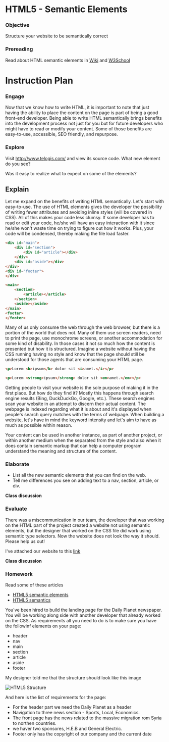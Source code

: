 # HTML5 - Semantic Elements

### Objective
Structure your website to be semantically correct 

### Prereading
Read about HTML semantic elements in [Wiki](https://en.wikipedia.org/wiki/Semantic_HTML) and [W3School](http://www.w3schools.com/html/html5_semantic_elements.asp)

# Instruction Plan 

### Engage 

Now that we know how to write HTML, it is important to note that just having the ability to place the content on the page is part of being a good front-end developer. Being able to write HTML semantically brings benefits into the development process not just for you but for future developers who might have to read or modify your content. Some of those benefits are easy-to-use, accessible, SEO friendly, and repurpose.

### Explore

Visit http://www.telogis.com/ and view its source code. What new element do you see? 

Was it easy to realize what to expect on some of the elements?  

## Explain 

Let me expand on the benefits of writing HTML semantically. Let's start with easy-to-use. The use of HTML elements gives the developer the possibility of writing fewer attributes and avoiding inline styles (will be covered in CSS). All of this makes your code less clumsy. If some developer has to read or edit your code, he/she will have an easy interaction with it since he/she won't waste time on trying to figure out how it works. Plus, your code will be condensed, thereby making the file load faster.

```html
<div id="main">
    <div id="section">
        <div id="article"></div>
    </div>
    <div id="aside"></div>
</div>
<div id="footer">
</div>
```

```html
<main>
    <section>
        <article></article>
    </section>
    <aside></aside>
</main>
<footer>
</footer>
```

Many of us only consume the web through the web browser, but there is a portion of the world that does not. Many of them use screen readers, need to print the page, use monochrome screens, or another accommodation for some kind of disability. In those cases it not so much how the content is presented but how it is structured. Imagine a website without having the CSS running having no style and know that the page should still be understood for those agents that are consuming your HTML page. 

```html
<p>Lorem <b>ipsum</b> dolor sit <i>amet.</i></p>
```
```html
<p>Lorem <strong>ipsum</strong> dolor sit <em>amet.</em></p>
```

Getting people to visit your website is the sole purpose of making it in the first place. But how do they find it? Mostly this happens through search engine results (Bing, DuckDuckGo, Google, etc.). These search engines scan your website in an attempt to discern their actual content. The webpage is indexed regarding what it is about and it's displayed when people's search query matches with the terms of webpage. When building a website, let's have in mind the keyword intensity and let's aim to have as much as possible within reason. 

Your content can be used in another instance, as part of another project, or within another medium when the separated from the style and also when it does contain semantic markup that can help a computer program understand the meaning and structure of the content. 

### Elaborate

* List all the new semantic elements that you can find on the web.
* Tell me differences you see on adding text to a nav, section, article, or div.

**Class discussion**

### Evaluate 

There was a miscommunication in our team, the developer that was working on the HTML part of the project created a website not using semantic elements, but the designer that worked on the CSS file did work using semantic type selectors. Now the website does not look the way it should. Please help us out!

I've attached our website to this [link](../exercises/02/evaluation.zip)

**Class discussion**

### Homework 

Read some of these articles 
* [HTML5 semantic elements](http://vanseodesign.com/web-design/html5-semantic-elements/)
* [HTML5 semantics](http://www.smashingmagazine.com/2011/11/html5-semantics/)

You've been hired to build the landing page for the Daily Planet newspaper. You will be working along side with another developer that already worked on the CSS. As requirements all you need to do is to make sure you have the followinf elements on your page:
* header
* nav
* main
* section
* article
* aside
* footer

My designer told me that the structure should look like this image

![HTML5 Structure](http://www.w3schools.com/html/img_sem_elements.gif)

And here is the list of requirements for the page:
* For the header part we need the Daily Planet as a header
* Navigation to three news section - Sports, Local, Economics.
* The front page has the news related to the massive migration rom Syria to northen countries.
* we haver two sponsores, H.E.B and General Electric.
* Footer only has the copyright of our company and the current date
